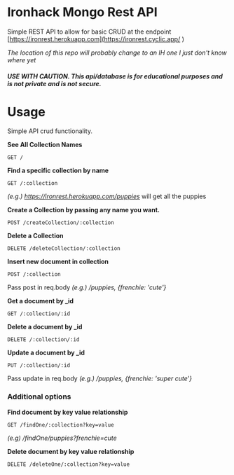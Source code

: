 # Ironhack Mongo Rest API

Simple REST API to allow for basic CRUD at the endpoint [https://ironrest.herokuapp.com](https://ironrest.cyclic.app/ )

*The location of this repo will probably change to an IH one I just don't know where yet*

##### **USE WITH CAUTION. This api/database is for educational purposes and is _not_ private and is _not_ secure.**



# Usage

Simple API crud functionality.  


**See All Collection Names**


	GET /


**Find a specific collection by name**


	GET /:collection
    
*(e.g.) https://ironrest.herokuapp.com/puppies* will get all the puppies


**Create a Collection by passing any name you want.**

	POST /createCollection/:collection
    

**Delete a Collection**

	DELETE /deleteCollection/:collection
 
   
**Insert new document in collection**

	POST /:collection

Pass post in req.body *(e.g.)  /puppies, {frenchie: 'cute'}*

**Get a document by _id**

	GET /:collection/:id
    
**Delete a document by _id**

	DELETE /:collection/:id
    
**Update a document by _id**

	PUT /:collection/:id
    
Pass update in req.body *(e.g.)  /puppies, {frenchie: 'super cute'}*
   
### Additional options

**Find document by key value relationship**
   
	GET /findOne/:collection?key=value
    
 *(e.g) /findOne/puppies?frenchie=cute*
     
 **Delete document by key value relationship**

	DELETE /deleteOne/:collection?key=value
   
    
    
